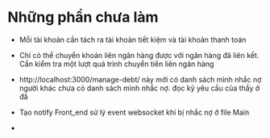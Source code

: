 <h1>Những phần chưa làm</h1>

* Mỗi tài khoản cần tách ra tài khoản tiết kiệm và tài khoản thanh toán

* Chỉ có thể chuyển khoản liên ngân hàng được với ngân hàng đã liên kết.
Cần kiểm tra một lượt quá trình chuyển tiền liên ngân hàng

* http://localhost:3000/manage-debt/ này mới có danh sách mình nhắc nợ người khác chưa có danh sách mình nhắc nợ. đọc kỹ yêu cầu của thầy ở đâ

* Tạo notify
Front_end sử lý event websocket khi bị nhắc nợ ở file Main
<Websocket url='ws://localhost:6500'
  onMessage={this.handleData.bind(this)} onOpen={this.handleOpen.bind(this)}
  onClose={this.handleClose.bind(this)}/>
  
* 